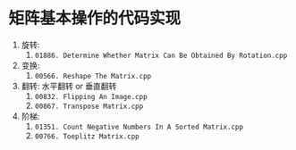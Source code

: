# 矩阵基本操作的代码实现
1. 旋转:
    1. `01886. Determine Whether Matrix Can Be Obtained By Rotation.cpp`
2. 变换:
    1. `00566. Reshape The Matrix.cpp`
3. 翻转: 水平翻转 or 垂直翻转
    1. `00832. Flipping An Image.cpp`
    2. `00867. Transpose Matrix.cpp`
4. 阶梯:
    1. `01351. Count Negative Numbers In A Sorted Matrix.cpp`
    2. `00766. Toeplitz Matrix.cpp`
